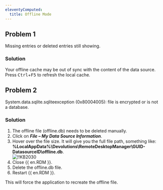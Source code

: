 ```yaml
---
eleventyComputed:
  title: Offline Mode
---
```

## Problem 1
Missing entries or deleted entries still showing.
### Solution
Your offline cache may be out of sync with the content of the data source. Press <kbd>Ctrl</kbd>+<kbd>F5</kbd> to refresh the local cache.
## Problem 2
System.data.sqlite.sqliteexception (0x80004005): file is encrypted or is not a database.
### Solution
1. The offline file (offline.db) needs to be deleted manually.
1. Click on ***File – My Data Source Information***.
1. Hover over the file size. It will give you the full file path, something like: **%LocalAppData%\Devolutions\RemoteDesktopManager\GUID-DatasourceID\offline.db**.  
![!!KB2030](https://webdevolutions.azureedge.net/docs/en/kb/KB2030.png)
1. Close {{ en.RDM }}.
1. Delete the offline.db file.
1. Restart {{ en.RDM }}.  

This will force the application to recreate the offline file.

